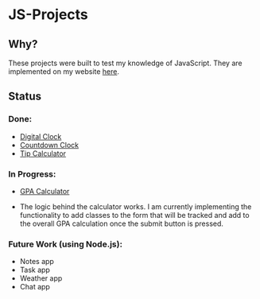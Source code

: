 # JS-Projects

## Why?
These projects were built to test my knowledge of JavaScript.
They are implemented on my website [here](www.akizzlebrand.com/projects).

## Status
### Done:
* [Digital Clock](www.akizzlebrand.com/digital-clock)
* [Countdown Clock](www.akizzlebrand.com/countdown-clock)
* [Tip Calculator](www.akizzlebrand.com/tip-calculator)

### In Progress:
* [GPA Calculator](www.akizzlebrand.com/gpa-calculator)
- The logic behind the calculator works. I am currently
implementing the functionality to add classes to the form
that will be tracked and add to the overall GPA calculation
once the submit button is pressed.

### Future Work (using Node.js):
* Notes app
* Task app
* Weather app
* Chat app 